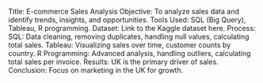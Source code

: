 Title: E-commerce Sales Analysis
Objective: To analyze sales data and identify trends, insights, and opportunities.
Tools Used: SQL (Big Query), Tableau, R programming.
Dataset: Link to the Kaggle dataset here.
Process:
SQL: Data cleaning, removing duplicates, handling null values, calculating total sales.
Tableau: Visualizing sales over time, customer counts by country.
R Programming: Advanced analysis, handling outliers, calculating total sales per invoice.
Results: UK is the primary driver of sales.
Conclusion: Focus on marketing in the UK for growth.
